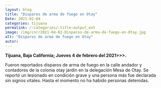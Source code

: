 ```yaml
---
layout: blog
title: "Disparos de arma de fuego en Otay"
Date: 2021-02-04
categories: tijuana
permalink: /:categories/:title:output_ext
image: /img/cnr/2021-04-02-Disparos-de-arma-de-fuego-en-Otay.jpg
alt: "Disparos de arma de fuego en Otay"
autor:
---
```


**Tijuana, Baja California; Jueves 4 de febrero del 2021>>>.** 

Fueron reportados disparos de arma de fuego en la calle andador y contadores de la colonia otay jardin en la delegación Mesa de Otay. Se reportó un lesionado en condición grave y una persona más fue declarada sin signos vitales. Hasta el momento no ha habido personas detenidas. 
